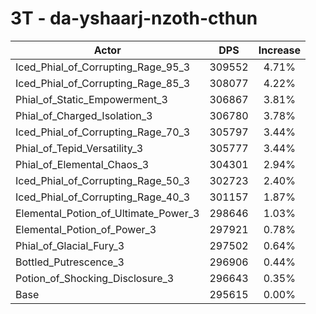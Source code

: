 # 3T - da-yshaarj-nzoth-cthun
| Actor | DPS | Increase |
|---|:---:|:---:|
|Iced_Phial_of_Corrupting_Rage_95_3|309552|4.71%|
|Iced_Phial_of_Corrupting_Rage_85_3|308077|4.22%|
|Phial_of_Static_Empowerment_3|306867|3.81%|
|Phial_of_Charged_Isolation_3|306780|3.78%|
|Iced_Phial_of_Corrupting_Rage_70_3|305797|3.44%|
|Phial_of_Tepid_Versatility_3|305777|3.44%|
|Phial_of_Elemental_Chaos_3|304301|2.94%|
|Iced_Phial_of_Corrupting_Rage_50_3|302723|2.40%|
|Iced_Phial_of_Corrupting_Rage_40_3|301157|1.87%|
|Elemental_Potion_of_Ultimate_Power_3|298646|1.03%|
|Elemental_Potion_of_Power_3|297921|0.78%|
|Phial_of_Glacial_Fury_3|297502|0.64%|
|Bottled_Putrescence_3|296906|0.44%|
|Potion_of_Shocking_Disclosure_3|296643|0.35%|
|Base|295615|0.00%|
